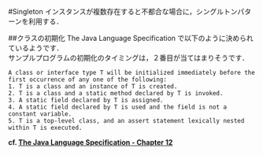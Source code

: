 #Singleton
インスタンスが複数存在すると不都合な場合に，シングルトンパターンを利用する．

##クラスの初期化
The Java Language Specification で以下のように決められているようです．  
サンプルプログラムの初期化のタイミングは，２番目が当てはまりそうです．

```
A class or interface type T will be initialized immediately before the first occurrence of any one of the following:  
1. T is a class and an instance of T is created.  
2. T is a class and a static method declared by T is invoked.
3. A static field declared by T is assigned.  
4. A static field declared by T is used and the field is not a constant variable.  
5. T is a top-level class, and an assert statement lexically nested within T is executed.
```
__cf. [The Java Language Specification - Chapter 12](https://docs.oracle.com/javase/specs/jls/se5.0/html/execution.html)__